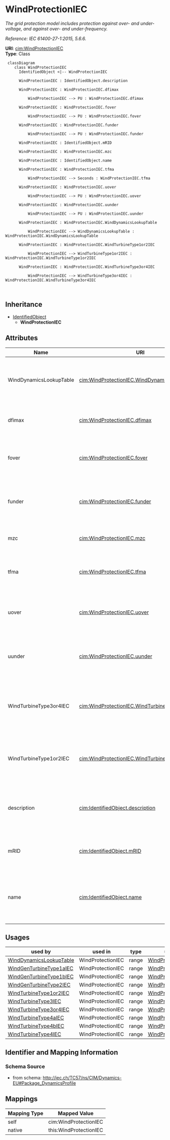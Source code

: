# WindProtectionIEC


_The grid protection model includes protection against over- and under-voltage, and against over- and under-frequency._

_Reference: IEC 61400-27-1:2015, 5.6.6._





**URI**: [cim:WindProtectionIEC](http://iec.ch/TC57/CIM100#WindProtectionIEC)<br />
**Type**: Class




```mermaid
 classDiagram
    class WindProtectionIEC
      IdentifiedObject <|-- WindProtectionIEC
      
      WindProtectionIEC : IdentifiedObject.description
        
      WindProtectionIEC : WindProtectionIEC.dfimax
        
          WindProtectionIEC --> PU : WindProtectionIEC.dfimax
        
      WindProtectionIEC : WindProtectionIEC.fover
        
          WindProtectionIEC --> PU : WindProtectionIEC.fover
        
      WindProtectionIEC : WindProtectionIEC.funder
        
          WindProtectionIEC --> PU : WindProtectionIEC.funder
        
      WindProtectionIEC : IdentifiedObject.mRID
        
      WindProtectionIEC : WindProtectionIEC.mzc
        
      WindProtectionIEC : IdentifiedObject.name
        
      WindProtectionIEC : WindProtectionIEC.tfma
        
          WindProtectionIEC --> Seconds : WindProtectionIEC.tfma
        
      WindProtectionIEC : WindProtectionIEC.uover
        
          WindProtectionIEC --> PU : WindProtectionIEC.uover
        
      WindProtectionIEC : WindProtectionIEC.uunder
        
          WindProtectionIEC --> PU : WindProtectionIEC.uunder
        
      WindProtectionIEC : WindProtectionIEC.WindDynamicsLookupTable
        
          WindProtectionIEC --> WindDynamicsLookupTable : WindProtectionIEC.WindDynamicsLookupTable
        
      WindProtectionIEC : WindProtectionIEC.WindTurbineType1or2IEC
        
          WindProtectionIEC --> WindTurbineType1or2IEC : WindProtectionIEC.WindTurbineType1or2IEC
        
      WindProtectionIEC : WindProtectionIEC.WindTurbineType3or4IEC
        
          WindProtectionIEC --> WindTurbineType3or4IEC : WindProtectionIEC.WindTurbineType3or4IEC
        
      
```





## Inheritance
* [IdentifiedObject](IdentifiedObject.md)
    * **WindProtectionIEC**



## Attributes


| Name | URI | Cardinality and Range | Description | Inheritance |
| ---  | --- | --- | --- | --- |
| WindDynamicsLookupTable | [cim:WindProtectionIEC.WindDynamicsLookupTable](http://iec.ch/TC57/CIM100#WindProtectionIEC.WindDynamicsLookupTable) | 1..* <br />  [WindDynamicsLookupTable](WindDynamicsLookupTable.md)  | The wind dynamics lookup table associated with this grid protection model | direct |
| dfimax | [cim:WindProtectionIEC.dfimax](http://iec.ch/TC57/CIM100#WindProtectionIEC.dfimax) | 1..1 <br />  [PU](PU.md)  | Maximum rate of change of frequency (<i>dF</i><i><sub>max</sub></i>) | direct |
| fover | [cim:WindProtectionIEC.fover](http://iec.ch/TC57/CIM100#WindProtectionIEC.fover) | 1..1 <br />  [PU](PU.md)  | Wind turbine over frequency protection activation threshold (<i>f</i><i><sub>... | direct |
| funder | [cim:WindProtectionIEC.funder](http://iec.ch/TC57/CIM100#WindProtectionIEC.funder) | 1..1 <br />  [PU](PU.md)  | Wind turbine under frequency protection activation threshold (<i>f</i><i><sub... | direct |
| mzc | [cim:WindProtectionIEC.mzc](http://iec.ch/TC57/CIM100#WindProtectionIEC.mzc) | 1..1 <br />  boolean  | Zero crossing measurement mode (<i>Mzc</i>) | direct |
| tfma | [cim:WindProtectionIEC.tfma](http://iec.ch/TC57/CIM100#WindProtectionIEC.tfma) | 1..1 <br />  [Seconds](Seconds.md)  | Time interval of moving average window (<i>TfMA</i>) (&gt;= 0) | direct |
| uover | [cim:WindProtectionIEC.uover](http://iec.ch/TC57/CIM100#WindProtectionIEC.uover) | 1..1 <br />  [PU](PU.md)  | Wind turbine over voltage protection activation threshold (<i>u</i><i><sub>ov... | direct |
| uunder | [cim:WindProtectionIEC.uunder](http://iec.ch/TC57/CIM100#WindProtectionIEC.uunder) | 1..1 <br />  [PU](PU.md)  | Wind turbine under voltage protection activation threshold (<i>u</i><i><sub>u... | direct |
| WindTurbineType3or4IEC | [cim:WindProtectionIEC.WindTurbineType3or4IEC](http://iec.ch/TC57/CIM100#WindProtectionIEC.WindTurbineType3or4IEC) | 0..1 <br />  [WindTurbineType3or4IEC](WindTurbineType3or4IEC.md)  | Wind generator type 3 or type 4 model with which this wind turbine protection... | direct |
| WindTurbineType1or2IEC | [cim:WindProtectionIEC.WindTurbineType1or2IEC](http://iec.ch/TC57/CIM100#WindProtectionIEC.WindTurbineType1or2IEC) | 0..1 <br />  [WindTurbineType1or2IEC](WindTurbineType1or2IEC.md)  | Wind generator type 1 or type 2 model with which this wind turbine protection... | direct |
| description | [cim:IdentifiedObject.description](http://iec.ch/TC57/CIM100#IdentifiedObject.description) | 0..1 <br />  string  | The description is a free human readable text describing or naming the object | [IdentifiedObject](IdentifiedObject.md) |
| mRID | [cim:IdentifiedObject.mRID](http://iec.ch/TC57/CIM100#IdentifiedObject.mRID) | 1..1 <br />  string  | Master resource identifier issued by a model authority | [IdentifiedObject](IdentifiedObject.md) |
| name | [cim:IdentifiedObject.name](http://iec.ch/TC57/CIM100#IdentifiedObject.name) | 0..1 <br />  string  | The name is any free human readable and possibly non unique text naming the o... | [IdentifiedObject](IdentifiedObject.md) |





## Usages

| used by | used in | type | used |
| ---  | --- | --- | --- |
| [WindDynamicsLookupTable](WindDynamicsLookupTable.md) | WindProtectionIEC | range | [WindProtectionIEC](WindProtectionIEC.md) |
| [WindGenTurbineType1aIEC](WindGenTurbineType1aIEC.md) | WindProtectionIEC | range | [WindProtectionIEC](WindProtectionIEC.md) |
| [WindGenTurbineType1bIEC](WindGenTurbineType1bIEC.md) | WindProtectionIEC | range | [WindProtectionIEC](WindProtectionIEC.md) |
| [WindGenTurbineType2IEC](WindGenTurbineType2IEC.md) | WindProtectionIEC | range | [WindProtectionIEC](WindProtectionIEC.md) |
| [WindTurbineType1or2IEC](WindTurbineType1or2IEC.md) | WindProtectionIEC | range | [WindProtectionIEC](WindProtectionIEC.md) |
| [WindTurbineType3IEC](WindTurbineType3IEC.md) | WindProtectionIEC | range | [WindProtectionIEC](WindProtectionIEC.md) |
| [WindTurbineType3or4IEC](WindTurbineType3or4IEC.md) | WindProtectionIEC | range | [WindProtectionIEC](WindProtectionIEC.md) |
| [WindTurbineType4aIEC](WindTurbineType4aIEC.md) | WindProtectionIEC | range | [WindProtectionIEC](WindProtectionIEC.md) |
| [WindTurbineType4bIEC](WindTurbineType4bIEC.md) | WindProtectionIEC | range | [WindProtectionIEC](WindProtectionIEC.md) |
| [WindTurbineType4IEC](WindTurbineType4IEC.md) | WindProtectionIEC | range | [WindProtectionIEC](WindProtectionIEC.md) |






## Identifier and Mapping Information







### Schema Source


* from schema: http://iec.ch/TC57/ns/CIM/Dynamics-EU#Package_DynamicsProfile





## Mappings

| Mapping Type | Mapped Value |
| ---  | ---  |
| self | cim:WindProtectionIEC |
| native | this:WindProtectionIEC |




